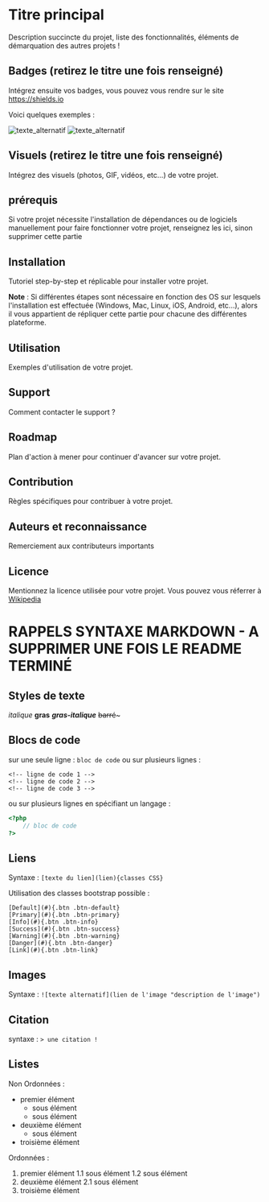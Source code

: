 # Titre principal

Description succincte du projet, liste des fonctionnalités, éléments de démarquation des autres projets !

## Badges (retirez le titre une fois renseigné)

Intégrez ensuite vos badges, vous pouvez vous rendre sur le site <a href="https://shields.io" title="shields - le site de gestion des badges pour github" target="_blank" rel="nofollow">https://shields.io</a>

Voici quelques exemples :

![texte_alternatif](https://img.shields.io/badge/mon_premier_text_exemple-en_bleu-blue "description du badge")
![texte_alternatif](https://img.shields.io/badge/un_message_en_rouge-FF0000 "description du badge")


## Visuels (retirez le titre une fois renseigné)

Intégrez des visuels (photos, GIF, vidéos, etc...) de votre projet.

## prérequis

Si votre projet nécessite l'installation de dépendances ou de logiciels manuellement pour faire fonctionner votre projet, renseignez les ici, sinon supprimer cette partie

## Installation

Tutoriel step-by-step et réplicable pour installer votre projet.

**Note** : Si différentes étapes sont nécessaire en fonction des OS sur lesquels l'installation est effectuée (Windows, Mac, Linux, iOS, Android, etc...), alors il vous appartient de répliquer cette partie pour chacune des différentes plateforme.

## Utilisation

Exemples d'utilisation de votre projet.

## Support

Comment contacter le support ?

## Roadmap

Plan d'action à mener pour continuer d'avancer sur votre projet.

## Contribution

Règles spécifiques pour contribuer à votre projet.

## Auteurs et reconnaissance

Remerciement aux contributeurs importants

## Licence

Mentionnez la licence utilisée pour votre projet. Vous pouvez vous réferrer à <a href="https://fr.wikipedia.org/wiki/Licence_de_logiciel" title="Licences logiciel" target="_blank" rel="nofollow">Wikipedia</a>


# RAPPELS SYNTAXE MARKDOWN - A SUPPRIMER UNE FOIS LE README TERMINÉ

## Styles de texte

_italique_
**gras**
**_gras-italique_**
~~barré~~~

## Blocs de code

sur une seule ligne : ```bloc de code``` 
ou sur plusieurs lignes :
```
<!-- ligne de code 1 -->
<!-- ligne de code 2 -->
<!-- ligne de code 3 -->
```
ou sur plusieurs lignes en spécifiant un langage : 
```php
<?php
    // bloc de code
?>
```

## Liens

Syntaxe : ```[texte du lien](lien){classes CSS}```

Utilisation des classes bootstrap possible : 

```
[Default](#){.btn .btn-default}
[Primary](#){.btn .btn-primary}
[Info](#){.btn .btn-info}
[Success](#){.btn .btn-success}
[Warning](#){.btn .btn-warning}
[Danger](#){.btn .btn-danger}
[Link](#){.btn .btn-link}
```

## Images

Syntaxe : ```![texte alternatif](lien de l'image "description de l'image")```

## Citation

syntaxe : ```> une citation !```

## Listes

Non Ordonnées :

- premier élément
    - sous élément
    - sous élément
- deuxième élément
    - sous élément
- troisième élément


Ordonnées :

1. premier élément
    1.1 sous élément
    1.2 sous élément
2. deuxième élément
    2.1 sous élément
3. troisième élément
